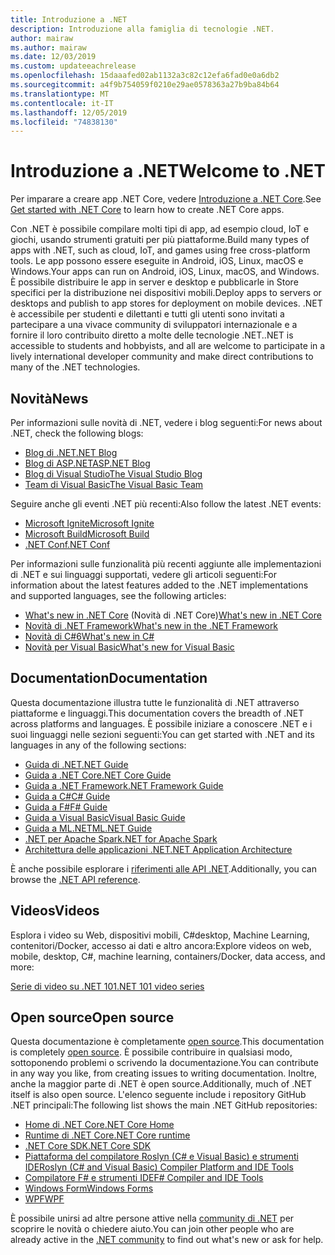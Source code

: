 ```yaml
---
title: Introduzione a .NET
description: Introduzione alla famiglia di tecnologie .NET.
author: mairaw
ms.author: mairaw
ms.date: 12/03/2019
ms.custom: updateeachrelease
ms.openlocfilehash: 15daaafed02ab1132a3c82c12efa6fad0e0a6db2
ms.sourcegitcommit: a4f9b754059f0210e29ae0578363a27b9ba84b64
ms.translationtype: MT
ms.contentlocale: it-IT
ms.lasthandoff: 12/05/2019
ms.locfileid: "74838130"
---
```

# <a name="welcome-to-net"></a><span data-ttu-id="db704-103">Introduzione a .NET</span><span class="sxs-lookup"><span data-stu-id="db704-103">Welcome to .NET</span></span>

<span data-ttu-id="db704-104">Per imparare a creare app .NET Core, vedere [Introduzione a .NET Core](core/get-started.md).</span><span class="sxs-lookup"><span data-stu-id="db704-104">See [Get started with .NET Core](core/get-started.md) to learn how to create .NET Core apps.</span></span>

<span data-ttu-id="db704-105">Con .NET è possibile compilare molti tipi di app, ad esempio cloud, IoT e giochi, usando strumenti gratuiti per più piattaforme.</span><span class="sxs-lookup"><span data-stu-id="db704-105">Build many types of apps with .NET, such as cloud, IoT, and games using free cross-platform tools.</span></span> <span data-ttu-id="db704-106">Le app possono essere eseguite in Android, iOS, Linux, macOS e Windows.</span><span class="sxs-lookup"><span data-stu-id="db704-106">Your apps can run on Android, iOS, Linux, macOS, and Windows.</span></span> <span data-ttu-id="db704-107">È possibile distribuire le app in server e desktop e pubblicarle in Store specifici per la distribuzione nei dispositivi mobili.</span><span class="sxs-lookup"><span data-stu-id="db704-107">Deploy apps to servers or desktops and publish to app stores for deployment on mobile devices.</span></span> <span data-ttu-id="db704-108">.NET è accessibile per studenti e dilettanti e tutti gli utenti sono invitati a partecipare a una vivace community di sviluppatori internazionale e a fornire il loro contribuito diretto a molte delle tecnologie .NET.</span><span class="sxs-lookup"><span data-stu-id="db704-108">.NET is accessible to students and hobbyists, and all are welcome to participate in a lively international developer community and make direct contributions to many of the .NET technologies.</span></span>

## <a name="news"></a><span data-ttu-id="db704-109">Novità</span><span class="sxs-lookup"><span data-stu-id="db704-109">News</span></span>

<span data-ttu-id="db704-110">Per informazioni sulle novità di .NET, vedere i blog seguenti:</span><span class="sxs-lookup"><span data-stu-id="db704-110">For news about .NET, check the following blogs:</span></span>

- [<span data-ttu-id="db704-111">Blog di .NET</span><span class="sxs-lookup"><span data-stu-id="db704-111">.NET Blog</span></span>](https://devblogs.microsoft.com/dotnet/)
- [<span data-ttu-id="db704-112">Blog di ASP.NET</span><span class="sxs-lookup"><span data-stu-id="db704-112">ASP.NET Blog</span></span>](https://devblogs.microsoft.com/aspnet/)
- [<span data-ttu-id="db704-113">Blog di Visual Studio</span><span class="sxs-lookup"><span data-stu-id="db704-113">The Visual Studio Blog</span></span>](https://devblogs.microsoft.com/visualstudio/)
- [<span data-ttu-id="db704-114">Team di Visual Basic</span><span class="sxs-lookup"><span data-stu-id="db704-114">The Visual Basic Team</span></span>](https://devblogs.microsoft.com/vbteam/)

<span data-ttu-id="db704-115">Seguire anche gli eventi .NET più recenti:</span><span class="sxs-lookup"><span data-stu-id="db704-115">Also follow the latest .NET events:</span></span>

- [<span data-ttu-id="db704-116">Microsoft Ignite</span><span class="sxs-lookup"><span data-stu-id="db704-116">Microsoft Ignite</span></span>](https://www.microsoft.com/ignite)
- [<span data-ttu-id="db704-117">Microsoft Build</span><span class="sxs-lookup"><span data-stu-id="db704-117">Microsoft Build</span></span>](https://www.microsoft.com/build)
- [<span data-ttu-id="db704-118">.NET Conf</span><span class="sxs-lookup"><span data-stu-id="db704-118">.NET Conf</span></span>](https://www.dotnetconf.net/)

<span data-ttu-id="db704-119">Per informazioni sulle funzionalità più recenti aggiunte alle implementazioni di .NET e sui linguaggi supportati, vedere gli articoli seguenti:</span><span class="sxs-lookup"><span data-stu-id="db704-119">For information about the latest features added to the .NET implementations and supported languages, see the following articles:</span></span>

- <span data-ttu-id="db704-120">[What's new in .NET Core](core/whats-new/index.md) (Novità di .NET Core)</span><span class="sxs-lookup"><span data-stu-id="db704-120">[What's new in .NET Core](core/whats-new/index.md)</span></span>
- [<span data-ttu-id="db704-121">Novità di .NET Framework</span><span class="sxs-lookup"><span data-stu-id="db704-121">What's new in the .NET Framework</span></span>](framework/whats-new/index.md)
- [<span data-ttu-id="db704-122">Novità di C#6</span><span class="sxs-lookup"><span data-stu-id="db704-122">What's new in C#</span></span>](csharp/whats-new/index.md)
- [<span data-ttu-id="db704-123">Novità per Visual Basic</span><span class="sxs-lookup"><span data-stu-id="db704-123">What's new for Visual Basic</span></span>](visual-basic/getting-started/whats-new.md)

## <a name="documentation"></a><span data-ttu-id="db704-124">Documentation</span><span class="sxs-lookup"><span data-stu-id="db704-124">Documentation</span></span>

<span data-ttu-id="db704-125">Questa documentazione illustra tutte le funzionalità di .NET attraverso piattaforme e linguaggi.</span><span class="sxs-lookup"><span data-stu-id="db704-125">This documentation covers the breadth of .NET across platforms and languages.</span></span> <span data-ttu-id="db704-126">È possibile iniziare a conoscere .NET e i suoi linguaggi nelle sezioni seguenti:</span><span class="sxs-lookup"><span data-stu-id="db704-126">You can get started with .NET and its languages in any of the following sections:</span></span>

- [<span data-ttu-id="db704-127">Guida di .NET</span><span class="sxs-lookup"><span data-stu-id="db704-127">.NET Guide</span></span>](standard/index.md)
- [<span data-ttu-id="db704-128">Guida a .NET Core</span><span class="sxs-lookup"><span data-stu-id="db704-128">.NET Core Guide</span></span>](core/index.md)
- [<span data-ttu-id="db704-129">Guida a .NET Framework</span><span class="sxs-lookup"><span data-stu-id="db704-129">.NET Framework Guide</span></span>](framework/index.md)
- [<span data-ttu-id="db704-130">Guida a C#</span><span class="sxs-lookup"><span data-stu-id="db704-130">C# Guide</span></span>](csharp/index.yml)
- [<span data-ttu-id="db704-131">Guida a F#</span><span class="sxs-lookup"><span data-stu-id="db704-131">F# Guide</span></span>](fsharp/index.yml)
- [<span data-ttu-id="db704-132">Guida a Visual Basic</span><span class="sxs-lookup"><span data-stu-id="db704-132">Visual Basic Guide</span></span>](visual-basic/index.yml)
- [<span data-ttu-id="db704-133">Guida a ML.NET</span><span class="sxs-lookup"><span data-stu-id="db704-133">ML.NET Guide</span></span>](machine-learning/index.yml)
- [<span data-ttu-id="db704-134">.NET per Apache Spark</span><span class="sxs-lookup"><span data-stu-id="db704-134">.NET for Apache Spark</span></span>](spark/index.yml)
- [<span data-ttu-id="db704-135">Architettura delle applicazioni .NET</span><span class="sxs-lookup"><span data-stu-id="db704-135">.NET Application Architecture</span></span>](architecture/index.yml)

<span data-ttu-id="db704-136">È anche possibile esplorare i [riferimenti alle API .NET](/dotnet/api).</span><span class="sxs-lookup"><span data-stu-id="db704-136">Additionally, you can browse the [.NET API reference](/dotnet/api).</span></span>

## <a name="videos"></a><span data-ttu-id="db704-137">Videos</span><span class="sxs-lookup"><span data-stu-id="db704-137">Videos</span></span>

<span data-ttu-id="db704-138">Esplora i video su Web, dispositivi mobili, C#desktop, Machine Learning, contenitori/Docker, accesso ai dati e altro ancora:</span><span class="sxs-lookup"><span data-stu-id="db704-138">Explore videos on web, mobile, desktop, C#, machine learning, containers/Docker, data access, and more:</span></span>

[<span data-ttu-id="db704-139">Serie di video su .NET 101</span><span class="sxs-lookup"><span data-stu-id="db704-139">.NET 101 video series</span></span>](https://dotnet.microsoft.com/learn/videos)

## <a name="open-source"></a><span data-ttu-id="db704-140">Open source</span><span class="sxs-lookup"><span data-stu-id="db704-140">Open source</span></span>

<span data-ttu-id="db704-141">Questa documentazione è completamente [open source](https://github.com/dotnet/docs).</span><span class="sxs-lookup"><span data-stu-id="db704-141">This documentation is completely [open source](https://github.com/dotnet/docs).</span></span> <span data-ttu-id="db704-142">È possibile contribuire in qualsiasi modo, sottoponendo problemi o scrivendo la documentazione.</span><span class="sxs-lookup"><span data-stu-id="db704-142">You can contribute in any way you like, from creating issues to writing documentation.</span></span> <span data-ttu-id="db704-143">Inoltre, anche la maggior parte di .NET è open source.</span><span class="sxs-lookup"><span data-stu-id="db704-143">Additionally, much of .NET itself is also open source.</span></span> <span data-ttu-id="db704-144">L'elenco seguente include i repository GitHub .NET principali:</span><span class="sxs-lookup"><span data-stu-id="db704-144">The following list shows the main .NET GitHub repositories:</span></span>

- [<span data-ttu-id="db704-145">Home di .NET Core</span><span class="sxs-lookup"><span data-stu-id="db704-145">.NET Core Home</span></span>](https://github.com/dotnet/core)
- [<span data-ttu-id="db704-146">Runtime di .NET Core</span><span class="sxs-lookup"><span data-stu-id="db704-146">.NET Core runtime</span></span>](https://github.com/dotnet/runtime)
- [<span data-ttu-id="db704-147">.NET Core SDK</span><span class="sxs-lookup"><span data-stu-id="db704-147">.NET Core SDK</span></span>](https://github.com/dotnet/sdk)
- [<span data-ttu-id="db704-148">Piattaforma del compilatore Roslyn (C# e Visual Basic) e strumenti IDE</span><span class="sxs-lookup"><span data-stu-id="db704-148">Roslyn (C# and Visual Basic) Compiler Platform and IDE Tools</span></span>](https://github.com/dotnet/roslyn)
- [<span data-ttu-id="db704-149">Compilatore F# e strumenti IDE</span><span class="sxs-lookup"><span data-stu-id="db704-149">F# Compiler and IDE Tools</span></span>](https://github.com/dotnet/fsharp)
- [<span data-ttu-id="db704-150">Windows Form</span><span class="sxs-lookup"><span data-stu-id="db704-150">Windows Forms</span></span>](https://github.com/dotnet/winforms)
- [<span data-ttu-id="db704-151">WPF</span><span class="sxs-lookup"><span data-stu-id="db704-151">WPF</span></span>](https://github.com/dotnet/wpf)

<span data-ttu-id="db704-152">È possibile unirsi ad altre persone attive nella [community di .NET](https://dotnet.microsoft.com/platform/community) per scoprire le novità o chiedere aiuto.</span><span class="sxs-lookup"><span data-stu-id="db704-152">You can join other people who are already active in the [.NET community](https://dotnet.microsoft.com/platform/community) to find out what's new or ask for help.</span></span>
